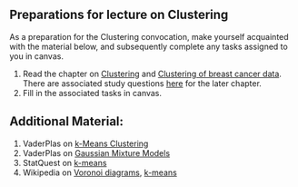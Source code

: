 ## Preparations for lecture on Clustering

As a preparation for the Clustering convocation, make yourself acquainted with the material below, and subsequently complete any tasks assigned to you in canvas.

1. Read the chapter on [Clustering](https://www.kaell.se/dsbook/unsupervised/cluster.html) and [Clustering of breast cancer data](https://www.kaell.se/dsbook/unsupervised/cluster_brca.html). There are associated study questions [here](../nb/clustering/questions.md) for the later chapter.  
5. Fill in the associated tasks in canvas.

## Additional Material:

1. VaderPlas on [k-Means Clustering](https://jakevdp.github.io/PythonDataScienceHandbook/05.11-k-means.html)
2. VaderPlas on [Gaussian Mixture Models](https://jakevdp.github.io/PythonDataScienceHandbook/05.12-gaussian-mixtures.html)
2. StatQuest on [k-means](https://www.youtube.com/watch?v=4b5d3muPQmA)
3. Wikipedia on [Voronoi diagrams](https://en.wikipedia.org/wiki/Voronoi_diagram), [k-means](https://en.wikipedia.org/wiki/K-means_clustering) 


